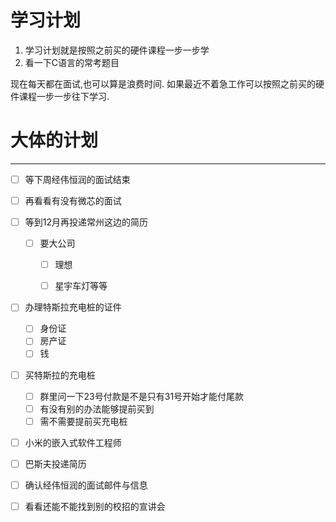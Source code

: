

# 学习计划
1. 学习计划就是按照之前买的硬件课程一步一步学
2. 看一下C语言的常考题目

现在每天都在面试,也可以算是浪费时间.
如果最近不着急工作可以按照之前买的硬件课程一步一步往下学习.

# 大体的计划
___
- [ ] 等下周经伟恒润的面试结束
- [ ] 再看看有没有微芯的面试

- [ ] 等到12月再投递常州这边的简历
	- [ ] 要大公司
		- [ ] 理想
		- [ ] 星宇车灯等等


- [ ] 办理特斯拉充电桩的证件
	- [ ] 身份证 
	- [ ] 房产证
	- [ ] 钱
- [ ] 买特斯拉的充电桩
	- [ ] 群里问一下23号付款是不是只有31号开始才能付尾款
	- [ ] 有没有别的办法能够提前买到
	- [ ] 需不需要提前买充电桩
- [ ] 小米的嵌入式软件工程师
- [ ] 巴斯夫投递简历
- [ ] 确认经伟恒润的面试邮件与信息
- [ ] 看看还能不能找到别的校招的宣讲会


